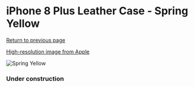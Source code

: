 # iPhone 8 Plus Leather Case - Spring Yellow

[Return to previous page](/iphone_7)

[High-resolution image from Apple](https://store.storeimages.cdn-apple.com/8756/as-images.apple.com/is/MRGC2?wid=4500&hei=4500&fmt=png)

<div style="width: 384px"><img src="/everysource/MRGC2.png" alt="Spring Yellow"></div>

### Under construction
